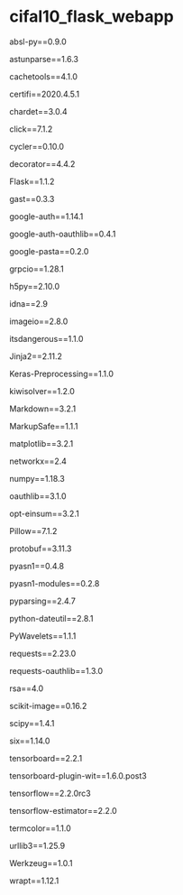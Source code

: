 # cifal10_flask_webapp

absl-py==0.9.0

astunparse==1.6.3

cachetools==4.1.0

certifi==2020.4.5.1

chardet==3.0.4

click==7.1.2

cycler==0.10.0

decorator==4.4.2

Flask==1.1.2

gast==0.3.3

google-auth==1.14.1

google-auth-oauthlib==0.4.1

google-pasta==0.2.0

grpcio==1.28.1

h5py==2.10.0

idna==2.9

imageio==2.8.0

itsdangerous==1.1.0

Jinja2==2.11.2

Keras-Preprocessing==1.1.0

kiwisolver==1.2.0

Markdown==3.2.1

MarkupSafe==1.1.1

matplotlib==3.2.1

networkx==2.4

numpy==1.18.3

oauthlib==3.1.0

opt-einsum==3.2.1

Pillow==7.1.2

protobuf==3.11.3

pyasn1==0.4.8

pyasn1-modules==0.2.8

pyparsing==2.4.7

python-dateutil==2.8.1

PyWavelets==1.1.1

requests==2.23.0

requests-oauthlib==1.3.0

rsa==4.0

scikit-image==0.16.2

scipy==1.4.1

six==1.14.0

tensorboard==2.2.1

tensorboard-plugin-wit==1.6.0.post3

tensorflow==2.2.0rc3

tensorflow-estimator==2.2.0

termcolor==1.1.0

urllib3==1.25.9

Werkzeug==1.0.1

wrapt==1.12.1

